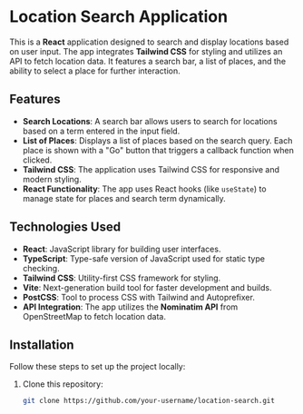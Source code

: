 # Location Search Application

This is a **React** application designed to search and display locations based on user input. The app integrates **Tailwind CSS** for styling and utilizes an API to fetch location data. It features a search bar, a list of places, and the ability to select a place for further interaction.

## Features

- **Search Locations**: A search bar allows users to search for locations based on a term entered in the input field.
- **List of Places**: Displays a list of places based on the search query. Each place is shown with a "Go" button that triggers a callback function when clicked.
- **Tailwind CSS**: The application uses Tailwind CSS for responsive and modern styling.
- **React Functionality**: The app uses React hooks (like `useState`) to manage state for places and search term dynamically.

## Technologies Used

- **React**: JavaScript library for building user interfaces.
- **TypeScript**: Type-safe version of JavaScript used for static type checking.
- **Tailwind CSS**: Utility-first CSS framework for styling.
- **Vite**: Next-generation build tool for faster development and builds.
- **PostCSS**: Tool to process CSS with Tailwind and Autoprefixer.
- **API Integration**: The app utilizes the **Nominatim API** from OpenStreetMap to fetch location data.

## Installation

Follow these steps to set up the project locally:

1. Clone this repository:
   ```bash
   git clone https://github.com/your-username/location-search.git
